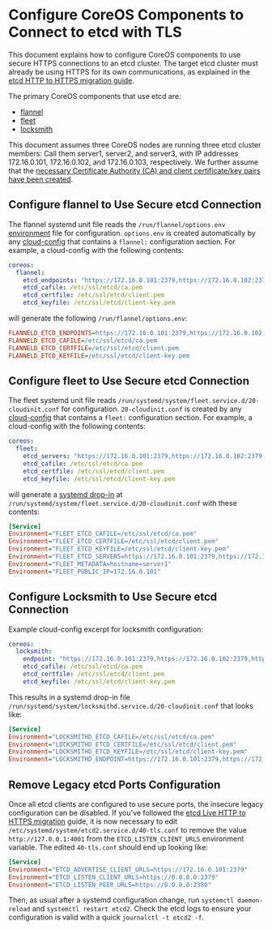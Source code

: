 # Configure CoreOS Components to Connect to etcd with TLS

This document explains how to configure CoreOS components to use secure HTTPS connections to an etcd cluster. The target etcd cluster must already be using HTTPS for its own communications, as explained in the [etcd HTTP to HTTPS migration guide][etcd-live-http-https].

The primary CoreOS components that use etcd are:

* [flannel][flannel]
* [fleet][fleet]
* [locksmith][locksmith]

This document assumes three CoreOS nodes are running three etcd cluster members: Call them server1, server2, and server3, with IP addresses 172.16.0.101, 172.16.0.102, and 172.16.0.103, respectively. We further assume that the [necessary Certificate Authority (CA) and client certificate/key pairs have been created][self-signed-ca].

## Configure flannel to Use Secure etcd Connection

The flannel systemd unit file reads the `/run/flannel/options.env` [environment][systemd-environments] file for configuration. `options.env` is created automatically by any [cloud-config][cloud-config] that contains a `flannel:` configuration section. For example, a cloud-config with the following contents:

```yaml
coreos:
  flannel:
    etcd_endpoints: "https://172.16.0.101:2379,https://172.16.0.102:2379,https://172.16.0.103:2379"
    etcd_cafile: /etc/ssl/etcd/ca.pem
    etcd_certfile: /etc/ssl/etcd/client.pem
    etcd_keyfile: /etc/ssl/etcd/client-key.pem
```

will generate the following `/run/flannel/options.env`:

```ini
FLANNELD_ETCD_ENDPOINTS=https://172.16.0.101:2379,https://172.16.0.102:2379,https://172.16.0.103:2379
FLANNELD_ETCD_CAFILE=/etc/ssl/etcd/ca.pem
FLANNELD_ETCD_CERTFILE=/etc/ssl/etcd/client.pem
FLANNELD_ETCD_KEYFILE=/etc/ssl/etcd/client-key.pem
```

## Configure fleet to Use Secure etcd Connection

The fleet systemd unit file reads `/run/systemd/system/fleet.service.d/20-cloudinit.conf` for configuration. `20-cloudinit.conf` is created by any [cloud-config][cloud-config] that contains a `fleet:` configuration section. For example, a cloud-config with the following contents:

```yaml
coreos:
  fleet:
    etcd_servers: "https://172.16.0.101:2379,https://172.16.0.102:2379,https://172.16.0.103:2379"
    etcd_cafile: /etc/ssl/etcd/ca.pem
    etcd_certfile: /etc/ssl/etcd/client.pem
    etcd_keyfile: /etc/ssl/etcd/client-key.pem
```

will generate a [systemd drop-in][drop-ins] at `/run/systemd/system/fleet.service.d/20-cloudinit.conf` with these contents:

```ini
[Service]
Environment="FLEET_ETCD_CAFILE=/etc/ssl/etcd/ca.pem"
Environment="FLEET_ETCD_CERTFILE=/etc/ssl/etcd/client.pem"
Environment="FLEET_ETCD_KEYFILE=/etc/ssl/etcd/client-key.pem"
Environment="FLEET_ETCD_SERVERS=https://172.16.0.101:2379,https://172.16.0.102:2379,https://172.16.0.103:2379"
Environment="FLEET_METADATA=hostname=server1"
Environment="FLEET_PUBLIC_IP=172.16.0.101"
```

## Configure Locksmith to Use Secure etcd Connection

Example cloud-config excerpt for locksmith configuration:

```yaml
coreos:
  locksmith:
    endpoint: "https://172.16.0.101:2379,https://172.16.0.102:2379,https://172.16.0.103:2379"
    etcd_cafile: /etc/ssl/etcd/ca.pem
    etcd_certfile: /etc/ssl/etcd/client.pem
    etcd_keyfile: /etc/ssl/etcd/client-key.pem
```

This results in a systemd drop-in file
`/run/systemd/system/locksmithd.service.d/20-cloudinit.conf` that looks like:

```ini
[Service]
Environment="LOCKSMITHD_ETCD_CAFILE=/etc/ssl/etcd/ca.pem"
Environment="LOCKSMITHD_ETCD_CERTFILE=/etc/ssl/etcd/client.pem"
Environment="LOCKSMITHD_ETCD_KEYFILE=/etc/ssl/etcd/client-key.pem"
Environment="LOCKSMITHD_ENDPOINT=https://172.16.0.101:2379,https://172.16.0.102:2379,https://172.16.0.103:2379"
```

## Remove Legacy etcd Ports Configuration

Once all etcd clients are configured to use secure ports, the insecure legacy configuration can be disabled. If you've followed the [etcd Live HTTP to HTTPS migration][etcd-live-http-https] guide, it is now necessary to edit `/etc/systemd/system/etcd2.service.d/40-tls.conf` to remove the value `http://127.0.0.1:4001` from the `ETCD_LISTEN_CLIENT_URLS` environment variable. The edited `40-tls.conf` should end up looking like:

```ini
[Service]
Environment="ETCD_ADVERTISE_CLIENT_URLS=https://172.16.0.101:2379"
Environment="ETCD_LISTEN_CLIENT_URLS=https://0.0.0.0:2379"
Environment="ETCD_LISTEN_PEER_URLS=https://0.0.0.0:2380"
```

Then, as usual after a systemd configuration change, run `systemctl daemon-reload` and `systemctl restart etcd2`. Check the etcd logs to ensure your configuration is valid with a quick `journalctl -t etcd2 -f`.

[drop-ins]: /os/using-systemd-drop-in-units.md
[self-signed-ca]: /os/generate-self-signed-certificates.md
[locksmith]: https://github.com/coreos/locksmith
[flannel]: https://github.com/coreos/flannel
[fleet]: https://github.com/coreos/fleet
[systemd-environments]: /os/using-environment-variables-in-systemd-units.md
[cloud-config]: https://github.com/coreos/coreos-cloudinit/blob/master/Documentation/cloud-config.md
[etcd-live-http-https]: etcd-live-http-to-https-migration.md
